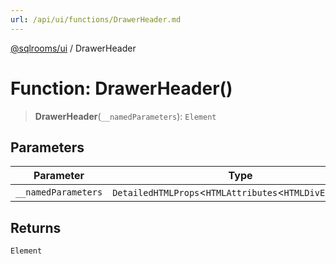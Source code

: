 ```yaml
---
url: /api/ui/functions/DrawerHeader.md
---
```

[@sqlrooms/ui](../index.md) / DrawerHeader

# Function: DrawerHeader()

> **DrawerHeader**(`__namedParameters`): `Element`

## Parameters

| Parameter | Type |
| ------ | ------ |
| `__namedParameters` | `DetailedHTMLProps`<`HTMLAttributes`<`HTMLDivElement`>> |

## Returns

`Element`
